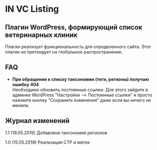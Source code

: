 # IN VC Listing
## Плагин WordPress, формирующий список ветеринарных клиник
Плагин реализует функциональность для определенного сайта.
Этот плагин не претендует на глобальное распространение.

## FAQ
* **При обращении к списку таксономии (теги, регионы) получаю ошибку 404**  
Необходимо обновить постоянные ссылки. Для этого зайдите в админке WordPress "Настройки --> Постоянные ссылки"
и просто нажмите кнопку "Сохранить изменения" даже если вы ничего не меняли.

## Журнал изменений
1.1 (19.05.2019)	Добавлена таксономия регионов

1.0 (15.05.2019)	Реализация CTP и меток

